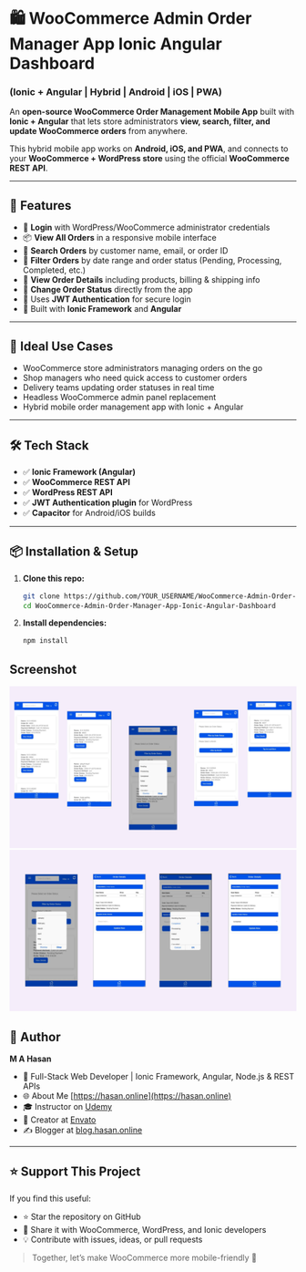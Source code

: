 # 🛍️ WooCommerce Admin Order Manager App Ionic Angular Dashboard

### (Ionic + Angular | Hybrid | Android | iOS | PWA)

An **open-source WooCommerce Order Management Mobile App** built with **Ionic + Angular** that lets store administrators **view, search, filter, and update WooCommerce orders** from anywhere.

This hybrid mobile app works on **Android, iOS, and PWA**, and connects to your **WooCommerce + WordPress store** using the official **WooCommerce REST API**.

---

## 🚀 Features

* 🔐 **Login** with WordPress/WooCommerce administrator credentials
* 📦 **View All Orders** in a responsive mobile interface
* 🔎 **Search Orders** by customer name, email, or order ID
* 📅 **Filter Orders** by date range and order status (Pending, Processing, Completed, etc.)
* 📖 **View Order Details** including products, billing & shipping info
* 🔄 **Change Order Status** directly from the app
* 🔑 Uses **JWT Authentication** for secure login
* 📱 Built with **Ionic Framework** and **Angular**

---

## 📱 Ideal Use Cases

* WooCommerce store administrators managing orders on the go
* Shop managers who need quick access to customer orders
* Delivery teams updating order statuses in real time
* Headless WooCommerce admin panel replacement
* Hybrid mobile order management app with Ionic + Angular

---

## 🛠️ Tech Stack

* ✅ **Ionic Framework (Angular)**
* ✅ **WooCommerce REST API**
* ✅ **WordPress REST API**
* ✅ **JWT Authentication plugin** for WordPress
* ✅ **Capacitor** for Android/iOS builds

---

## 📦 Installation & Setup

1. **Clone this repo:**

   ```bash
   git clone https://github.com/YOUR_USERNAME/WooCommerce-Admin-Order-Manager-App-Ionic-Angular-Dashboard.git
   cd WooCommerce-Admin-Order-Manager-App-Ionic-Angular-Dashboard
   ```

2. **Install dependencies:**

   ```bash
   npm install
   ```

## Screenshot

![Screenshot](admin-ss-1.jpg)
![Screenshot](admin-ss-2.jpg)


## 🙌 Author

**M A Hasan**
- 🔭 Full-Stack Web Developer | Ionic Framework, Angular, Node.js & REST APIs
- 🌐 About Me [https://hasan.online](https://hasan.online)
- 🎓 Instructor on [Udemy](https://www.udemy.com/user/m-a-hasan-2/)
- 🧠 Creator at [Envato](https://themeforest.net/user/hasanonline)
- ✍️ Blogger at [blog.hasan.online](https://blog.hasan.online)

---

## ⭐ Support This Project

If you find this useful:

* ⭐ Star the repository on GitHub
* 🔗 Share it with WooCommerce, WordPress, and Ionic developers
* 💡 Contribute with issues, ideas, or pull requests

> Together, let’s make WooCommerce more mobile-friendly 🚀
